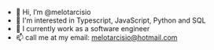 - 👋 Hi, I’m @melotarcisio
- 👀 I'm interested in Typescript, JavaScript, Python and SQL
- 💞️ I currently work as a software engineer
- 📫 call me at my email: melotarcisio@hotmail.com
